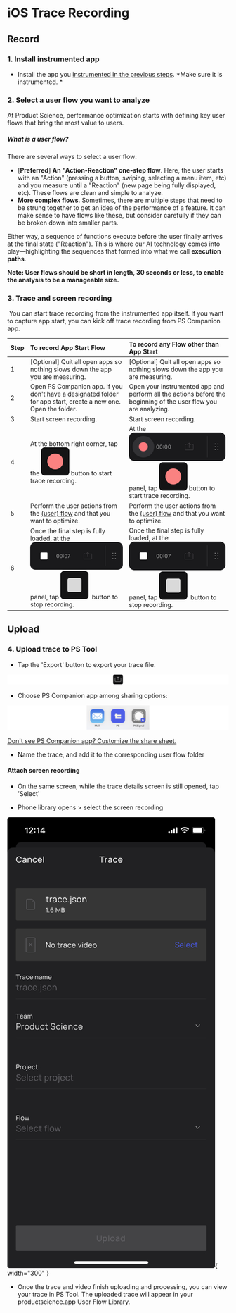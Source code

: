 # iOS Trace Recording

## Record

### 1. Install instrumented app

-   Install the app you [instrumented in the previous steps](../ios/distribution.md#ios-application-distribution-instructions). *Make sure it is instrumented. *

### 2. Select a user flow you want to analyze

At Product Science, performance optimization starts with defining key user flows that bring the most value to users.

##### What is a user flow?

There are several ways to select a user flow:

- [**Preferred**] __An "Action-Reaction" one-step flow__. Here, the user starts with an "Action" (pressing a button, swiping, selecting a menu item, etc) and you measure until a "Reaction" (new page being fully displayed, etc). These flows are clean and simple to analyze.
- __More complex flows__. Sometimes, there are multiple steps that need to be strung together to get an idea of the performance of a feature. It can make sense to have flows like these, but consider carefully if they can be broken down into smaller parts.

Either way, a sequence of functions execute before the user finally arrives at the final state ("Reaction"). This is where our AI technology comes into play—highlighting the sequences that formed into what we call __execution paths__.

**Note: User flows should be short in length, 30 seconds or less, to enable the analysis to be a manageable size.**

### 3. Trace and screen recording
‍
You can start trace recording from the instrumented app itself. If you want to capture app start, you can kick off trace recording from PS Companion app. 


| Step | To record App Start Flow    | To record any Flow other than App Start|
|:-----|:----------------------------|:---------------------------------------|
| 1    | [Optional] Quit all open apps so nothing slows down the app you are measuring. | [Optional] Quit all open apps so nothing slows down the app you are measuring. |
| 2    | Open PS Companion app. If you don't have a designated folder for app start, create a new one. Open the folder. | Open your instrumented app and perform all the actions before the beginning of the user flow you are analyzing. |
| 3    | Start screen recording.      | Start screen recording.                 | 
| 4    | At the bottom right corner, tap the ![rec-icon](../images/rec-icon.png) button to start trace recording. | At the ![ios-start-recording](../images/ios-start-recording.png) panel, tap ![rec-icon](../images/rec-icon.png) button to start trace recording. |
| 5    | Perform the user actions from the [(user) flow](https://www.productscience.ai/documentation?doc=dictionary&sub=user-flow) and that you want to optimize. | Perform the user actions from the [(user) flow](https://www.productscience.ai/documentation?doc=dictionary&sub=user-flow) and that you want to optimize. |
| 6    | Once the final step is fully loaded, at the ![ios-stop-recording](../images/ios-stop-recording.png) panel, tap ![stop-icon](../images/stop-icon.png)  button to stop recording. | Once the final step is fully loaded, at the ![](../images/ios-stop-recording.png) panel, tap ![stop-icon](../images/stop-icon.png)  button to stop recording. |

## Upload

### 4. Upload trace to PS Tool

-   Tap the 'Export' button to export your trace file.

![export-icon](../images/export-icon.png)

-   Choose PS Companion app among sharing options:

![share-companion-app](../images/share-companion-app.png)

[Don't see PS Companion app? Customize the share sheet.](device-set-up-android.md#3-customize-share-sheet)

-   Name the trace, and add it to the corresponding user flow folder
#### Attach screen recording
- On the same screen, while the trace details screen is still opened, tap 'Select'

- Phone library opens &gt; select the screen recording

![name-trace-ios](../images/name-trace.png){ width="300" }


- Once the trace and video finish uploading and processing, you can view your trace in PS Tool. The uploaded trace will appear in your productscience.app User Flow Library.

